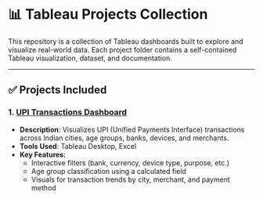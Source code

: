 # 📊 Tableau Projects Collection

This repository is a collection of Tableau dashboards built to explore and visualize real-world data. Each project folder contains a self-contained Tableau visualization, dataset, and documentation.

---

## ✅ Projects Included

### 1. [UPI Transactions Dashboard](./upi-transactions-dashboard)

- **Description**: Visualizes UPI (Unified Payments Interface) transactions across Indian cities, age groups, banks, devices, and merchants.
- **Tools Used**: Tableau Desktop, Excel
- **Key Features**:
  - Interactive filters (bank, currency, device type, purpose, etc.)
  - Age group classification using a calculated field
  - Visuals for transaction trends by city, merchant, and payment method




